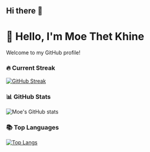 ## Hi there 👋

<!--
**MoeThetKhine/MoeThetKhine** is a ✨ _special_ ✨ repository because its `README.md` (this file) appears on your GitHub profile.

Here are some ideas to get you started:

- 🔭 I’m currently working on ...
- 🌱 I’m currently learning ...
- 👯 I’m looking to collaborate on ...
- 🤔 I’m looking for help with ...
- 💬 Ask me about ...
- 📫 How to reach me: ...
- 😄 Pronouns: ...
- ⚡ Fun fact: ...


<div style="display: flex; justify-content: center; align-items: center; max-width: 1000px; margin: 0 auto; gap: 20px;">
    <a href="https://git.io/streak-stats">
        <img src="https://streak-stats.demolab.com/?user=MoeThetKhine&theme=dark" alt="GitHub Streak" style="width: 42%;" />
    </a>
    <img src="https://github-readme-stats.vercel.app/api?username=MoeThetKhine&show_icons=true&theme=radical" style="width: 40%" alt="Moe Thet's GitHub stats" />

    
</div>

<hr />-->

# 👋 Hello, I'm Moe Thet Khine
Welcome to my GitHub profile!

### 🔥 Current Streak
[![GitHub Streak](https://streak-stats.demolab.com?user=moethetkhine&theme=radical&hide_border=true)](https://git.io/streak-stats)

### 📊 GitHub Stats
![Moe's GitHub stats](https://github-readme-stats.vercel.app/api?username=moethetkhine&show_icons=true&theme=radical)

### 📚 Top Languages
[![Top Langs](https://github-readme-stats.vercel.app/api/top-langs/?username=moethetkhine&layout=compact&theme=radical)](https://github.com/moethetkhine)
